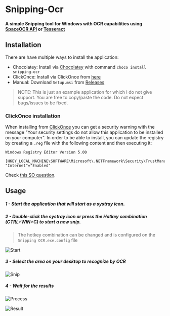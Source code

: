 # Snipping-Ocr

#### A simple Snipping tool for Windows with OCR capabilities using [SpaceOCR API](https://ocr.space/ocrapi) **or** [Tesseract](https://github.com/tesseract-ocr/tesseract)

## Installation

There are have multiple ways to install the application:

- Chocolatey: Install via [Chocolatey](https://chocolatey.org/docs/installation) with command `choco install snipping-ocr`
- ClickOnce: Install via ClickOnce from [here](https://snipping-ocr.azurewebsites.net/snipping-ocr/)
- Manual: Download `Setup.msi` from [Releases](https://github.com/thepirat000/Snipping-Ocr/releases/)

> NOTE: This is just an example application for which I do not give support. You are free to copy/paste the code. Do not expect bugs/issues to be fixed.

### ClickOnce installation

When installing from [ClickOnce](https://snipping-ocr.azurewebsites.net/snipping-ocr/) you can get a security warning with the message "Your security settings do not allow this application to be installed on your computer". In order to be able to install, you can update the registry by creating a `.reg` file with the following content and then executing it:

```
Windows Registry Editor Version 5.00

[HKEY_LOCAL_MACHINE\SOFTWARE\Microsoft\.NETFramework\Security\TrustManager\PromptingLevel]
"Internet"="Enabled"
```

Check [this SO question](https://superuser.com/questions/1252575/unable-to-install-clickonce-application-due-to-security-settings-windows-10).

## Usage

##### 1 - Start the application that will start as a systray icon.

##### 2 - Double-click the systray icon or press the Hotkey combination (CTRL+WIN+C) to start a new snip. 

> The hotkey combination can be changed and is configured on the `Snipping OCR.exe.config` file

![Start](http://i.imgur.com/3FIfidD.png)

##### 3 - Select the area on your desktop to recognize by OCR 

![Snip](http://i.imgur.com/BmpcXrB.png)

##### 4 - Wait for the results

![Process](http://i.imgur.com/3R1BQHO.png)

![Result](https://i.imgur.com/frqMxYw.png)
